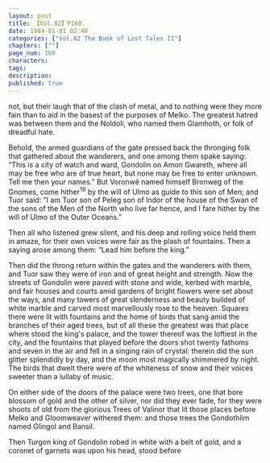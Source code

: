 ```yaml
---
layout: post
title: 【Vol.02】P160.
date: 1984-01-01 02:40
categories: ["Vol.02 The Book of Lost Tales II"]
chapters: [""]
page_num: 160
characters: 
tags: 
description: 
published: true
---
```


<p style="text-indent: 0;">
not, but their laugh that of the clash of metal, and to nothing were they more fain than to aid in the basest of the purposes of Melko. The greatest hatred was between them and the Noldoli, who named them Glamhoth, or folk of dreadful hate.
</p>

Behold, the armed guardians of the gate pressed back the thronging folk that gathered about the wanderers, and one among them spake saying: “This is a city of watch and ward, Gondolin on Amon Gwareth, where all may be free who are of true heart, but none may be free to enter unknown. Tell me then your names.” But Voronwë named himself Bronweg of the Gnomes, come hither<SUP>19</SUP> by the will of Ulmo as guide to this son of Men; and Tuor said: ”I am Tuor son of Peleg son of Indor of the house of the Swan of the sons of the Men of the North who live far hence, and I fare hither by the will of Ulmo of the Outer Oceans.”

Then all who listened grew silent, and his deep and rolling voice held them in amaze, for their own voices were fair as the plash of fountains. Then a saying arose among them: “Lead him before the king.”

Then did the throng return within the gates and the wanderers with them, and Tuor saw they were of iron and of great height and strength. Now the streets of Gondolin were paved with stone and wide, kerbed with marble, and fair houses and courts amid gardens of bright flowers were set about the ways, and many towers of great slenderness and beauty builded of white marble and carved most marvellously rose to the heaven. Squares there were lit with fountains and the home of birds that sang amid the branches of their aged trees, but of all these the greatest was that place where stood the king's palace, and the tower thereof was the loftiest in the city, and the fountains that played before the doors shot twenty fathoms and seven in the air and fell in a singing rain of crystal: therein did the sun glitter splendidly by day, and the moon most magically shimmered by night. The birds that dwelt there were of the whiteness of snow and their voices sweeter than a lullaby of music.

On either side of the doors of the palace were two trees, one that bore blossom of gold and the other of silver, nor did they ever fade, for they were shoots of old from the glorious Trees of Valinor that lit those places before Melko and Gloomweaver withered them: and those trees the Gondothlim named Glingol and Bansil.

Then Turgon king of Gondolin robed in white with a belt of gold, and a coronet of garnets was upon his head, stood before

